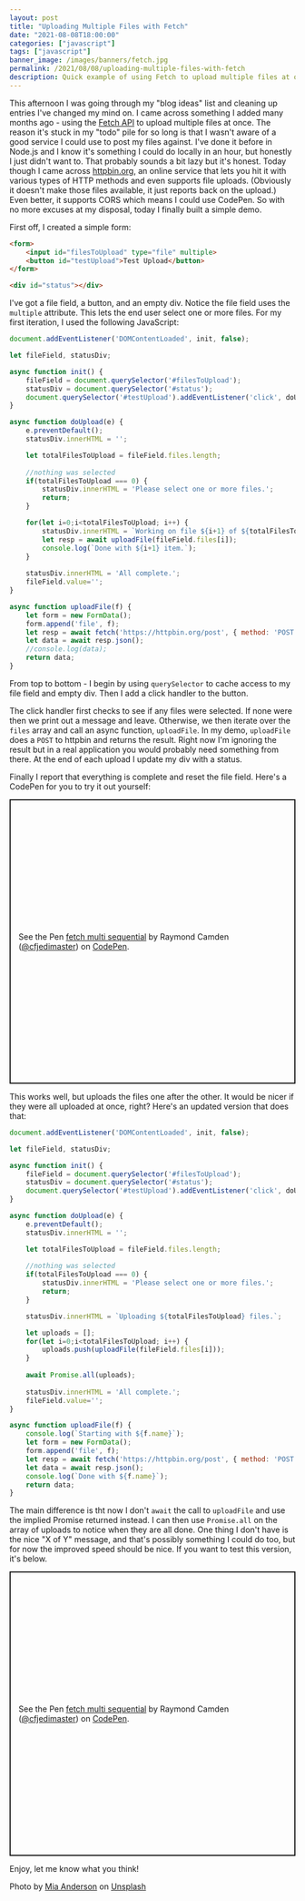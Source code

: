 ```yaml
---
layout: post
title: "Uploading Multiple Files with Fetch"
date: "2021-08-08T18:00:00"
categories: ["javascript"]
tags: ["javascript"]
banner_image: /images/banners/fetch.jpg
permalink: /2021/08/08/uploading-multiple-files-with-fetch
description: Quick example of using Fetch to upload multiple files at once.
---
```


This afternoon I was going through my "blog ideas" list and cleaning up entries I've changed my mind on. I came across something I added many months ago - using the [Fetch API](https://developer.mozilla.org/en-US/docs/Web/API/Fetch_API) to upload multiple files at once. The reason it's stuck in my "todo" pile for so long is that I wasn't aware of a good service I could use to post my files against. I've done it before in Node.js and I know it's something I could do locally in an hour, but honestly I just didn't want to. That probably sounds a bit lazy but it's honest. Today though I came across [httpbin.org](https://httpbin.org/), an online service that lets you hit it with various types of HTTP methods and even supports file uploads. (Obviously it doesn't make those files available, it just reports back on the upload.) Even better, it supports CORS which means I could use CodePen. So with no more excuses at my disposal, today I finally built a simple demo.

First off, I created a simple form:

```html
<form>
	<input id="filesToUpload" type="file" multiple>
	<button id="testUpload">Test Upload</button>
</form>

<div id="status"></div>
```

I've got a file field, a button, and an empty div. Notice the file field uses the `multiple` attribute. This lets the end user select one or more files. For my first iteration, I used the following JavaScript:


```js
document.addEventListener('DOMContentLoaded', init, false);

let fileField, statusDiv;

async function init() {
	fileField = document.querySelector('#filesToUpload');
	statusDiv = document.querySelector('#status');
	document.querySelector('#testUpload').addEventListener('click', doUpload, false);
}

async function doUpload(e) {
	e.preventDefault();
	statusDiv.innerHTML = '';

	let totalFilesToUpload = fileField.files.length;
	
	//nothing was selected 
	if(totalFilesToUpload === 0) {
		statusDiv.innerHTML = 'Please select one or more files.';
		return;
	}

	for(let i=0;i<totalFilesToUpload; i++) {
		statusDiv.innerHTML = `Working on file ${i+1} of ${totalFilesToUpload}`;
		let resp = await uploadFile(fileField.files[i]);
		console.log(`Done with ${i+1} item.`);
	}
	
	statusDiv.innerHTML = 'All complete.';
	fileField.value='';
}

async function uploadFile(f) {
	let form = new FormData();
	form.append('file', f);	
	let resp = await fetch('https://httpbin.org/post', { method: 'POST', body:form });
	let data = await resp.json();
	//console.log(data);
	return data;
}
```

From top to bottom - I begin by using `querySelector` to cache access to my file field and empty div. Then I add a click handler to the button.

The click handler first checks to see if any files were selected. If none were then we print out a message and leave. Otherwise, we then iterate over the `files` array and call an async function, `uploadFile`. In my demo, `uploadFile` does a `POST` to httpbin and returns the result. Right now I'm ignoring the result but in a real application you would probably need something from there. At the end of each upload I update my div with a status. 

Finally I report that everything is complete and reset the file field. Here's a CodePen for you to try it out yourself:

<p class="codepen" data-height="500" data-theme-id="dark" data-default-tab="html,result" data-slug-hash="xxdQzpE" data-user="cfjedimaster" style="height: 500px; box-sizing: border-box; display: flex; align-items: center; justify-content: center; border: 2px solid; margin: 1em 0; padding: 1em;">
  <span>See the Pen <a href="https://codepen.io/cfjedimaster/pen/xxdQzpE">
  fetch multi sequential</a> by Raymond Camden (<a href="https://codepen.io/cfjedimaster">@cfjedimaster</a>)
  on <a href="https://codepen.io">CodePen</a>.</span>
</p>
<script async src="https://cpwebassets.codepen.io/assets/embed/ei.js"></script>

This works well, but uploads the files one after the other. It would be nicer if they were all uploaded at once, right? Here's an updated version that does that:

```js
document.addEventListener('DOMContentLoaded', init, false);

let fileField, statusDiv;

async function init() {
	fileField = document.querySelector('#filesToUpload');
	statusDiv = document.querySelector('#status');
	document.querySelector('#testUpload').addEventListener('click', doUpload, false);
}

async function doUpload(e) {
	e.preventDefault();
	statusDiv.innerHTML = '';

	let totalFilesToUpload = fileField.files.length;
	
	//nothing was selected 
	if(totalFilesToUpload === 0) {
		statusDiv.innerHTML = 'Please select one or more files.';
		return;
	}

	statusDiv.innerHTML = `Uploading ${totalFilesToUpload} files.`;

	let uploads = [];	
	for(let i=0;i<totalFilesToUpload; i++) {
		uploads.push(uploadFile(fileField.files[i]));
	}
	
	await Promise.all(uploads);
	
	statusDiv.innerHTML = 'All complete.';
	fileField.value='';
}

async function uploadFile(f) {
	console.log(`Starting with ${f.name}`);
	let form = new FormData();
	form.append('file', f);	
	let resp = await fetch('https://httpbin.org/post', { method: 'POST', body:form });
	let data = await resp.json();
	console.log(`Done with ${f.name}`);
	return data;
}
```

The main difference is tht now I don't `await` the call to `uploadFile` and use the implied Promise returned instead. I can then use `Promise.all` on the array of uploads to notice when they are all done. One thing I don't have is the nice "X of Y" message, and that's possibly something I could do too, but for now the improved speed should be nice. If you want to test this version, it's below.

<p class="codepen" data-height="500" data-theme-id="dark" data-default-tab="html,result" data-slug-hash="zYwMLxZ" data-user="cfjedimaster" style="height: 500px; box-sizing: border-box; display: flex; align-items: center; justify-content: center; border: 2px solid; margin: 1em 0; padding: 1em;">
  <span>See the Pen <a href="https://codepen.io/cfjedimaster/pen/zYwMLxZ">
  fetch multi sequential</a> by Raymond Camden (<a href="https://codepen.io/cfjedimaster">@cfjedimaster</a>)
  on <a href="https://codepen.io">CodePen</a>.</span>
</p>
<script async src="https://cpwebassets.codepen.io/assets/embed/ei.js"></script>

Enjoy, let me know what you think!

Photo by <a href="https://unsplash.com/@miaanderson?utm_source=unsplash&utm_medium=referral&utm_content=creditCopyText">Mia Anderson</a> on <a href="https://unsplash.com/s/photos/fetch?utm_source=unsplash&utm_medium=referral&utm_content=creditCopyText">Unsplash</a>
  